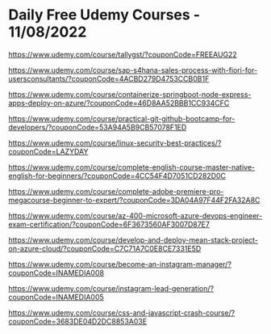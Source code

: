 # Daily Free Udemy Courses - 11/08/2022

https://www.udemy.com/course/tallygst/?couponCode=FREEAUG22
https://www.udemy.com/course/sap-s4hana-sales-process-with-fiori-for-usersconsultants/?couponCode=4ACBD279D4753CCB0B1F
https://www.udemy.com/course/containerize-springboot-node-express-apps-deploy-on-azure/?couponCode=46D8AA52BBB1CC934CFC
https://www.udemy.com/course/practical-git-github-bootcamp-for-developers/?couponCode=53A94A5B9CB57078F1ED
https://www.udemy.com/course/linux-security-best-practices/?couponCode=LAZYDAY
https://www.udemy.com/course/complete-english-course-master-native-english-for-beginners/?couponCode=4CC54F4D7051CD282D0C
https://www.udemy.com/course/complete-adobe-premiere-pro-megacourse-beginner-to-expert/?couponCode=3DA04A97F44F2FA32A8C
https://www.udemy.com/course/az-400-microsoft-azure-devops-engineer-exam-certification/?couponCode=6F3673560AF3007D87E7
https://www.udemy.com/course/develop-and-deploy-mean-stack-project-on-azure-cloud/?couponCode=C7C71A7C0E8CE7331E5D
https://www.udemy.com/course/become-an-instagram-manager/?couponCode=INAMEDIA008
https://www.udemy.com/course/instagram-lead-generation/?couponCode=INAMEDIA005
https://www.udemy.com/course/css-and-javascript-crash-course/?couponCode=3683DE04D2DC8853A03E
